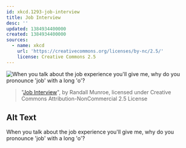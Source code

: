 ```yaml
---
id: xkcd.1293-job-interview
title: Job Interview
desc: ''
updated: 1384934400000
created: 1384934400000
sources:
  - name: xkcd
    url: 'https://creativecommons.org/licenses/by-nc/2.5/'
    license: Creative Commons 2.5
---
```

![When you talk about the job experience you'll give me, why do you pronounce 'job' with a long 'o'?](https://imgs.xkcd.com/comics/job_interview.png)
> "[Job Interview](https://xkcd.com/1293/)", by Randall Munroe, licensed under Creative Commons Attribution-NonCommercial 2.5 License

## Alt Text
When you talk about the job experience you'll give me, why do you pronounce 'job' with a long 'o'?
